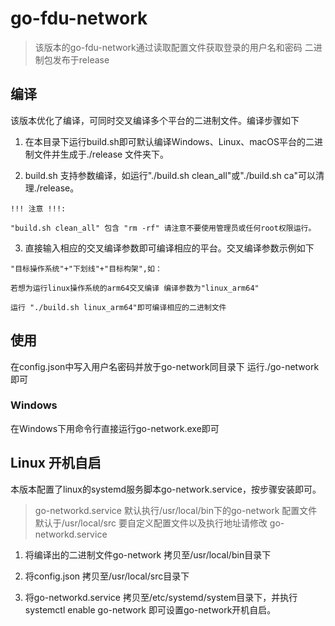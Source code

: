 # go-fdu-network

> 该版本的go-fdu-network通过读取配置文件获取登录的用户名和密码 二进制包发布于release

## 编译

该版本优化了编译，可同时交叉编译多个平台的二进制文件。编译步骤如下

1. 在本目录下运行build.sh即可默认编译Windows、Linux、macOS平台的二进制文件并生成于./release 文件夹下。

2. build.sh 支持参数编译，如运行"./build.sh clean_all"或"./build.sh ca"可以清理./release。

``` notice
!!! 注意 !!!:

"build.sh clean_all" 包含 "rm -rf" 请注意不要使用管理员或任何root权限运行。
```

3. 直接输入相应的交叉编译参数即可编译相应的平台。交叉编译参数示例如下

```notice
"目标操作系统"+"下划线"+"目标构架",如：

若想为运行linux操作系统的arm64交叉编译 编译参数为"linux_arm64"

运行 "./build.sh linux_arm64"即可编译相应的二进制文件
```

## 使用

在config.json中写入用户名密码并放于go-network同目录下 运行./go-network 即可

### Windows

在Windows下用命令行直接运行go-network.exe即可

## Linux 开机自启

本版本配置了linux的systemd服务脚本go-network.service，按步骤安装即可。

> go-networkd.service 默认执行/usr/local/bin下的go-network 配置文件默认于/usr/local/src 要自定义配置文件以及执行地址请修改 go-networkd.service

1. 将编译出的二进制文件go-network 拷贝至/usr/local/bin目录下

2. 将config.json 拷贝至/usr/local/src目录下

3. 将go-networkd.service 拷贝至/etc/systemd/system目录下，并执行 systemctl enable go-network 即可设置go-network开机自启。
